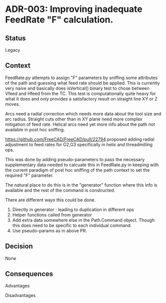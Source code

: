 
# ADR-003: Improving inadequate  FeedRate "F" calculation.


## Status
Legacy

## Context

FeedRate.py attempts to assign "F" parameters by sniffing some attributes of the path and guessing what feed rate
 should be applied.
This is currently very naive and basically does isVertical() binary test to chose between Vfeed and Hfeed from the TC.
This test is computationally quite heavy for what it does and only provides a satisfactory result on straight line
 XY or Z moves.

Arcs need a radial correction which needs more data about the tool size and arc radius.
Straight cuts other than in XY plane need more complex mitigation of feed rate.
Helical arcs need yet more info about the path not available in post hoc sniffing.


https://github.com/FreeCAD/FreeCAD/pull/22794 proposed adding radial adjustment to  feed rates for G2,G3 specifically in
 helix and threadmilling ops.

This was done by adding pseudo-parameters to pass the necessary supplementary data needed to calcuate this in FeedRate.py
in keeping with the current paradigm of post hoc sniffing of the path context to set the required "F" parameter.

The natural place to do this is in the "generator" function where this info is available and the rest of the command
is constructed.

There are different ways this could be done.

1. Directly in generator : leading to duplication in different ops
2. Helper functions called from generator
3. Add extra data somewhere else in the Path.Command object. Though this does need to be specific to each individual command.
4. Use pseudo-params as in above PR.


## Decision
None

## Consequences

Advantages

Disadvantages
